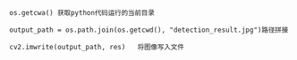 ##

    os.getcwa() 获取python代码运行的当前目录

    output_path = os.path.join(os.getcwd(), "detection_result.jpg")路径拼接

    cv2.imwrite(output_path, res)   将图像写入文件
